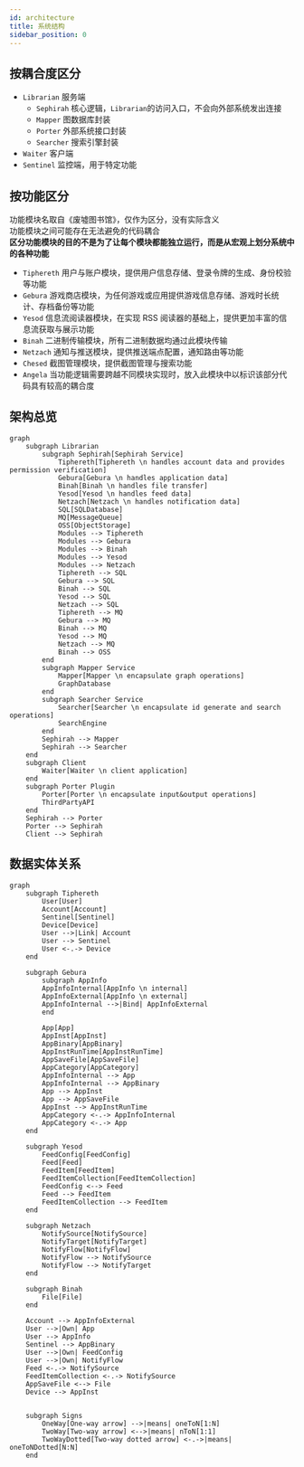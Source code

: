 ```yaml
---
id: architecture
title: 系统结构
sidebar_position: 0
---
```


## 按耦合度区分

- `Librarian` 服务端
  - `Sephirah` 核心逻辑，`Librarian`的访问入口，不会向外部系统发出连接
  - `Mapper` 图数据库封装
  - `Porter` 外部系统接口封装
  - `Searcher` 搜索引擎封装
- `Waiter` 客户端
- `Sentinel` 监控端，用于特定功能

## 按功能区分

功能模块名取自《废墟图书馆》，仅作为区分，没有实际含义  
功能模块之间可能存在无法避免的代码耦合  
**区分功能模块的目的不是为了让每个模块都能独立运行，而是从宏观上划分系统中的各种功能**

- `Tiphereth` 用户与账户模块，提供用户信息存储、登录令牌的生成、身份校验等功能
- `Gebura` 游戏商店模块，为任何游戏或应用提供游戏信息存储、游戏时长统计、存档备份等功能
- `Yesod` 信息流阅读器模块，在实现 RSS 阅读器的基础上，提供更加丰富的信息流获取与展示功能
- `Binah` 二进制传输模块，所有二进制数据均通过此模块传输
- `Netzach` 通知与推送模块，提供推送端点配置，通知路由等功能
- `Chesed` 截图管理模块，提供截图管理与搜索功能
- `Angela` 当功能逻辑需要跨越不同模块实现时，放入此模块中以标识该部分代码具有较高的耦合度

## 架构总览

```mermaid
graph
    subgraph Librarian
        subgraph Sephirah[Sephirah Service]
            Tiphereth[Tiphereth \n handles account data and provides permission verification]
            Gebura[Gebura \n handles application data]
            Binah[Binah \n handles file transfer]
            Yesod[Yesod \n handles feed data]
            Netzach[Netzach \n handles notification data]
            SQL[SQLDatabase]
            MQ[MessageQueue]
            OSS[ObjectStorage]
            Modules --> Tiphereth
            Modules --> Gebura
            Modules --> Binah
            Modules --> Yesod
            Modules --> Netzach
            Tiphereth --> SQL
            Gebura --> SQL
            Binah --> SQL
            Yesod --> SQL
            Netzach --> SQL
            Tiphereth --> MQ
            Gebura --> MQ
            Binah --> MQ
            Yesod --> MQ
            Netzach --> MQ
            Binah --> OSS
        end
        subgraph Mapper Service
            Mapper[Mapper \n encapsulate graph operations]
            GraphDatabase
        end
        subgraph Searcher Service
            Searcher[Searcher \n encapsulate id generate and search operations]
            SearchEngine
        end
        Sephirah --> Mapper
        Sephirah --> Searcher
    end
    subgraph Client
        Waiter[Waiter \n client application]
    end
    subgraph Porter Plugin
        Porter[Porter \n encapsulate input&output operations]
        ThirdPartyAPI
    end
    Sephirah --> Porter
    Porter --> Sephirah
    Client --> Sephirah
```

## 数据实体关系

```mermaid
graph
    subgraph Tiphereth
        User[User]
        Account[Account]
        Sentinel[Sentinel]
        Device[Device]
        User -->|Link| Account
        User --> Sentinel
        User <-.-> Device
    end

    subgraph Gebura
        subgraph AppInfo
        AppInfoInternal[AppInfo \n internal]
        AppInfoExternal[AppInfo \n external]
        AppInfoInternal -->|Bind| AppInfoExternal
        end

        App[App]
        AppInst[AppInst]
        AppBinary[AppBinary]
        AppInstRunTime[AppInstRunTime]
        AppSaveFile[AppSaveFile]
        AppCategory[AppCategory]
        AppInfoInternal --> App
        AppInfoInternal --> AppBinary
        App --> AppInst
        App --> AppSaveFile
        AppInst --> AppInstRunTime
        AppCategory <-.-> AppInfoInternal
        AppCategory <-.-> App
    end

    subgraph Yesod
        FeedConfig[FeedConfig]
        Feed[Feed]
        FeedItem[FeedItem]
        FeedItemCollection[FeedItemCollection]
        FeedConfig <--> Feed
        Feed --> FeedItem
        FeedItemCollection --> FeedItem
    end

    subgraph Netzach
        NotifySource[NotifySource]
        NotifyTarget[NotifyTarget]
        NotifyFlow[NotifyFlow]
        NotifyFlow --> NotifySource
        NotifyFlow --> NotifyTarget
    end

    subgraph Binah
        File[File]
    end

    Account --> AppInfoExternal
    User -->|Own| App
    User --> AppInfo
    Sentinel --> AppBinary
    User -->|Own| FeedConfig
    User -->|Own| NotifyFlow
    Feed <-.-> NotifySource
    FeedItemCollection <-.-> NotifySource
    AppSaveFile <--> File
    Device --> AppInst

    
    subgraph Signs
        OneWay[One-way arrow] -->|means| oneToN[1:N]
        TwoWay[Two-way arrow] <-->|means| nToN[1:1]
        TwoWayDotted[Two-way dotted arrow] <-.->|means| oneToNDotted[N:N]
    end
```
